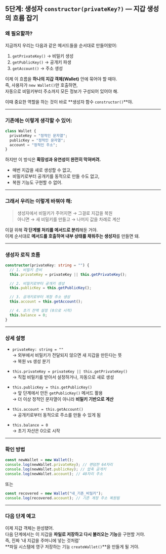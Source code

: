 ## 5단계: 생성자 `constructor(privateKey?)` — 지갑 생성의 흐름 잡기

### 왜 필요할까?

지금까지 우리는 다음과 같은 메서드들을 순서대로 만들어왔어:

1. `getPrivateKey()` → 비밀키 생성
2. `getPublicKey()` → 공개키 파생
3. `getAccount()` → 주소 생성

이제 이 흐름을 **하나의 지갑 객체(Wallet)** 안에 묶어야 할 때야.  
즉, 사용자가 `new Wallet()`만 호출하면,  
자동으로 비밀키부터 주소까지 모든 정보가 구성되어 있어야 해.

이때 중요한 역할을 하는 것이 바로 **생성자 함수 `constructor()`**야.

---

### 기존에는 이렇게 생각할 수 있어:

```ts
class Wallet {
  privateKey = "정적인 문자열";
  publicKey = "정적인 문자열";
  account = "정적인 주소";
}
```

하지만 이 방식은 **확장성과 유연성이 완전히 막혀버려.**

- 매번 지갑을 새로 생성할 수 없고,
- 비밀키로부터 공개키를 동적으로 만들 수도 없고,
- 복원 기능도 구현할 수 없어.

---

### 그래서 우리는 이렇게 바꿔야 해:

> 생성자에서 비밀키가 주어지면 → 그걸로 지갑을 복원  
> 아니면 → 새 비밀키를 만들고 → 나머지 값을 차례로 계산

이걸 위해 **각 단계별 처리를 메서드로 분리**해둔 거야.  
이제 순서대로 **메서드를 호출하며 내부 상태를 채워주는 생성자**를 만들면 돼.

---

### 생성자 로직 흐름

```ts
constructor(privateKey: string = "") {
  // 1. 비밀키 준비
  this.privateKey = privateKey || this.getPrivateKey();

  // 2. 비밀키로부터 공개키 생성
  this.publicKey = this.getPublicKey();

  // 3. 공개키로부터 계정 주소 생성
  this.account = this.getAccount();

  // 4. 초기 잔액 설정 (0으로 시작)
  this.balance = 0;
}
```

---

### 상세 설명

- `privateKey: string = ""`  
  → 외부에서 비밀키가 전달되지 않으면 새 지갑을 만든다는 뜻  
  → 복원 vs 생성 분기

- `this.privateKey = privateKey || this.getPrivateKey()`  
  → 직접 비밀키를 받아서 설정하거나, 자동으로 새로 생성

- `this.publicKey = this.getPublicKey()`  
  → 앞 단계에서 만든 `getPublicKey()` 메서드 활용  
  → 더 이상 정적인 문자열이 아니라 **비밀키 기반으로 계산**

- `this.account = this.getAccount()`  
  → 공개키로부터 동적으로 주소를 만들 수 있게 됨

- `this.balance = 0`  
  → 초기 자산은 0으로 시작

---

### 확인 방법

```ts
const newWallet = new Wallet();
console.log(newWallet.privateKey); // 랜덤한 64자리
console.log(newWallet.publicKey); // 압축 공개키
console.log(newWallet.account); // 40자리 주소
```

또는

```ts
const recovered = new Wallet("내_기존_비밀키");
console.log(recovered.account); // 기존 계정 주소 복원됨
```

---

### 다음 단계 예고

이제 지갑 객체는 완성됐어.  
다음 단계에서는 이 지갑을 **파일로 저장하고 다시 불러오는 기능**을 구현할 거야.  
즉, 진짜 '내 지갑을 주머니에 넣는 것처럼'  
**파일 시스템에 영구 저장하는 기능 `createWallet()`**을 만들게 될 거야.
